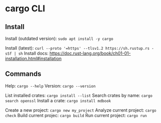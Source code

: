 # cargo CLI

## Install
Install (outdated version): `sudo apt install -y cargo`

Install (latest): `curl --proto '=https' --tlsv1.2 https://sh.rustup.rs -sSf | sh`
Install docs: https://doc.rust-lang.org/book/ch01-01-installation.html#installation

## Commands
Help: `cargo --help`
Version: `cargo --version`

List installed crates: `cargo install --list`
Search crates by name: `cargo search openssl` 
Install a crate: `cargo install mdbook`

Create a new project: `cargo new my_project`
Analyze current project: `cargo check`
Build current projec: `cargo build`
Run current project: `cargo run`
